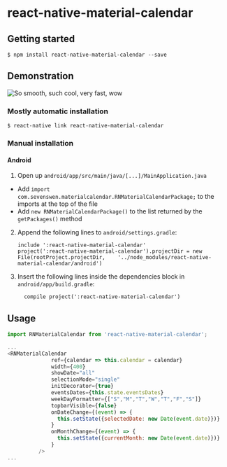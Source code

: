 
# react-native-material-calendar

## Getting started

`$ npm install react-native-material-calendar --save`

## Demonstration

![So smooth, such cool, very fast, wow](https://raw.githubusercontent.com/SevenSwen/react-native-material-calendar/development/Example.gif)

### Mostly automatic installation

`$ react-native link react-native-material-calendar`

### Manual installation


#### Android

1. Open up `android/app/src/main/java/[...]/MainApplication.java`
  - Add `import com.sevenswen.materialcalendar.RNMaterialCalendarPackage;` to the imports at the top of the file
  - Add `new RNMaterialCalendarPackage()` to the list returned by the `getPackages()` method
2. Append the following lines to `android/settings.gradle`:
  	```
  	include ':react-native-material-calendar'
  	project(':react-native-material-calendar').projectDir = new File(rootProject.projectDir, 	'../node_modules/react-native-material-calendar/android')
  	```
3. Insert the following lines inside the dependencies block in `android/app/build.gradle`:
  	```
      compile project(':react-native-material-calendar')
  	```


## Usage
```javascript
import RNMaterialCalendar from 'react-native-material-calendar';

...
<RNMaterialCalendar
              ref={calendar => this.calendar = calendar}
              width={400}
              showDate="all"
              selectionMode="single"
              initDecorator={true}
              eventsDates={this.state.eventsDates}
              weekDayFormatter={["S","M","T","W","T","F","S"]}
              topbarVisible={false}
              onDateChange={(event) => {
                this.setState({selectedDate: new Date(event.date)})}
              }
              onMonthChange={(event) => {
                this.setState({currentMonth: new Date(event.date)})}
              }
          />
...
```
  